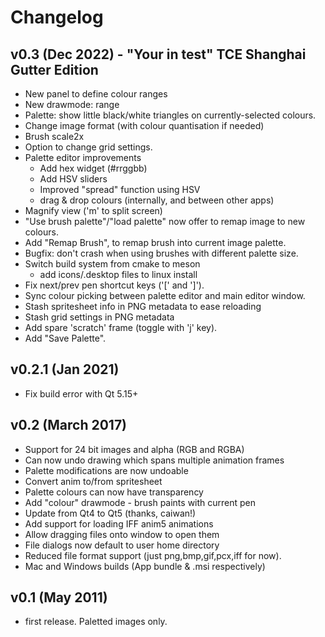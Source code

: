 # Changelog

## v0.3 (Dec 2022) - "Your in test" TCE Shanghai Gutter Edition

- New panel to define colour ranges
- New drawmode: range
- Palette: show little black/white triangles on currently-selected colours.
- Change image format (with colour quantisation if needed)
- Brush scale2x
- Option to change grid settings.
- Palette editor improvements
    - Add hex widget (#rrggbb)
    - Add HSV sliders
    - Improved "spread" function using HSV
    - drag & drop colours (internally, and between other apps)
- Magnify view ('m' to split screen)
- "Use brush palette"/"load palette" now offer to remap image to new colours.
- Add "Remap Brush", to remap brush into current image palette.
- Bugfix: don't crash when using brushes with different palette size.
- Switch build system from cmake to meson
    - add icons/.desktop files to linux install
- Fix next/prev pen shortcut keys ('[' and ']').
- Sync colour picking between palette editor and main editor window.
- Stash spritesheet info in PNG metadata to ease reloading
- Stash grid settings in PNG metadata
- Add spare 'scratch' frame (toggle with 'j' key).
- Add "Save Palette".

## v0.2.1 (Jan 2021)

- Fix build error with Qt 5.15+

## v0.2 (March 2017)

- Support for 24 bit images and alpha (RGB and RGBA)
- Can now undo drawing which spans multiple animation frames
- Palette modifications are now undoable
- Convert anim to/from spritesheet
- Palette colours can now have transparency
- Add "colour" drawmode - brush paints with current pen
- Update from Qt4 to Qt5 (thanks, caiwan!)
- Add support for loading IFF anim5 animations
- Allow dragging files onto window to open them
- File dialogs now default to user home directory
- Reduced file format support (just png,bmp,gif,pcx,iff for now).
- Mac and Windows builds (App bundle & .msi respectively)


## v0.1 (May 2011)

- first release. Paletted images only.

